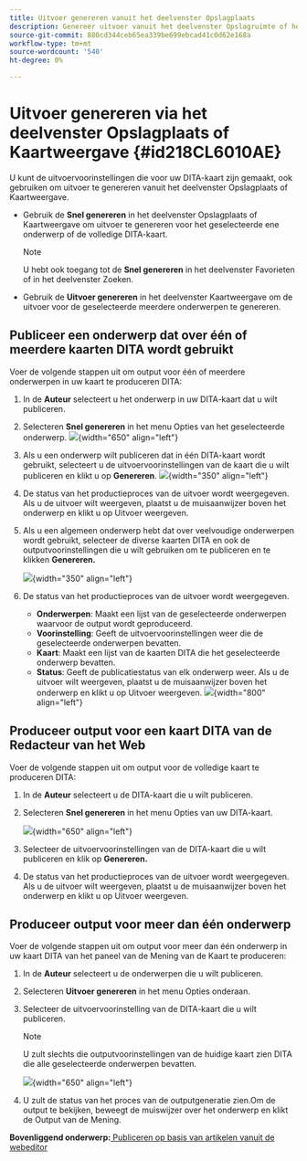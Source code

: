 ```yaml
---
title: Uitvoer genereren vanuit het deelvenster Opslagplaats
description: Genereer uitvoer vanuit het deelvenster Opslagruimte of het deelvenster Kaartweergave in AEM hulplijnen. Leer om een onderwerp te publiceren over één of meerdere kaarten DITA wordt gebruikt of output voor veelvoudige onderwerpen te produceren die.
source-git-commit: 880cd344ceb65ea339be699ebcad41c0d62e168a
workflow-type: tm+mt
source-wordcount: '540'
ht-degree: 0%

---
```


# Uitvoer genereren via het deelvenster Opslagplaats of Kaartweergave {#id218CL6010AE}

U kunt de uitvoervoorinstellingen die voor uw DITA-kaart zijn gemaakt, ook gebruiken om uitvoer te genereren vanuit het deelvenster Opslagplaats of Kaartweergave.

- Gebruik de **Snel genereren** in het deelvenster Opslagplaats of Kaartweergave om uitvoer te genereren voor het geselecteerde ene onderwerp of de volledige DITA-kaart.

  >[!NOTE]
  >
  > U hebt ook toegang tot de **Snel genereren** in het deelvenster Favorieten of in het deelvenster Zoeken.

- Gebruik de **Uitvoer genereren** in het deelvenster Kaartweergave om de uitvoer voor de geselecteerde meerdere onderwerpen te genereren.

## Publiceer een onderwerp dat over één of meerdere kaarten DITA wordt gebruikt

Voer de volgende stappen uit om output voor één of meerdere onderwerpen in uw kaart te produceren DITA:

1. In de **Auteur** selecteert u het onderwerp in uw DITA-kaart dat u wilt publiceren.

1. Selecteren **Snel genereren** in het menu Opties van het geselecteerde onderwerp.
   ![](images/select-topic-options-menu_cs.png){width="650" align="left"}

1. Als u een onderwerp wilt publiceren dat in één DITA-kaart wordt gebruikt, selecteert u de uitvoervoorinstellingen van de kaart die u wilt publiceren en klikt u op **Genereren**.
   ![](images/select-preset_cs.png){width="350" align="left"}

1. De status van het productieproces van de uitvoer wordt weergegeven. Als u de uitvoer wilt weergeven, plaatst u de muisaanwijzer boven het onderwerp en klikt u op Uitvoer weergeven.

1. Als u een algemeen onderwerp hebt dat over veelvoudige onderwerpen wordt gebruikt, selecteer de diverse kaarten DITA en ook de outputvoorinstellingen die u wilt gebruiken om te publiceren en te klikken **Genereren.**

   ![](images/select-preset-multiple-maps_cs.png){width="350" align="left"}

1. De status van het productieproces van de uitvoer wordt weergegeven.

   - **Onderwerpen**: Maakt een lijst van de geselecteerde onderwerpen waarvoor de output wordt geproduceerd.
   - **Voorinstelling**: Geeft de uitvoervoorinstellingen weer die de geselecteerde onderwerpen bevatten.
   - **Kaart**: Maakt een lijst van de kaarten DITA die het geselecteerde onderwerp bevatten.
   - **Status**: Geeft de publicatiestatus van elk onderwerp weer.
Als u de uitvoer wilt weergeven, plaatst u de muisaanwijzer boven het onderwerp en klikt u op Uitvoer weergeven.
     ![](images/output-multiple-maps_cs.png){width="800" align="left"}


## Produceer output voor een kaart DITA van de Redacteur van het Web

Voer de volgende stappen uit om output voor de volledige kaart te produceren DITA:

1. In de **Auteur** selecteert u de DITA-kaart die u wilt publiceren.

1. Selecteren **Snel genereren** in het menu Opties van uw DITA-kaart.

   ![](images/select-map-options-menu_cs.png){width="650" align="left"}

1. Selecteer de uitvoervoorinstellingen van de DITA-kaart die u wilt publiceren en klik op **Genereren.**

1. De status van het productieproces van de uitvoer wordt weergegeven. Als u de uitvoer wilt weergeven, plaatst u de muisaanwijzer boven het onderwerp en klikt u op Uitvoer weergeven.


## Produceer output voor meer dan één onderwerp

Voer de volgende stappen uit om output voor meer dan één onderwerp in uw kaart DITA van het paneel van de Mening van de Kaart te produceren:

1. In de **Auteur** selecteert u de onderwerpen die u wilt publiceren.

1. Selecteren **Uitvoer genereren** in het menu Opties onderaan.

1. Selecteer de uitvoervoorinstelling van de DITA-kaart die u wilt publiceren.

   >[!NOTE]
   >
   > U zult slechts die outputvoorinstellingen van de huidige kaart zien DITA die alle geselecteerde onderwerpen bevatten.

   ![](images/generate-output-multiple-topics_cs.png){width="650" align="left"}

1. U zult de status van het proces van de outputgeneratie zien.Om de output te bekijken, beweegt de muiswijzer over het onderwerp en klikt de Output van de Mening.


**Bovenliggend onderwerp:**[ Publiceren op basis van artikelen vanuit de webeditor](web-editor-article-publishing.md)
